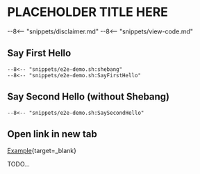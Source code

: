 # PLACEHOLDER TITLE HERE

--8<-- "snippets/disclaimer.md"
--8<-- "snippets/view-code.md"

## Say First Hello

```shell
--8<-- "snippets/e2e-demo.sh:shebang"
--8<-- "snippets/e2e-demo.sh:SayFirstHello"
```

## Say Second Hello (without Shebang)

```shell
--8<-- "snippets/e2e-demo.sh:SaySecondHello"
```

## Open link in new tab

[Example](htttps://example.com){target=_blank}

TODO...
